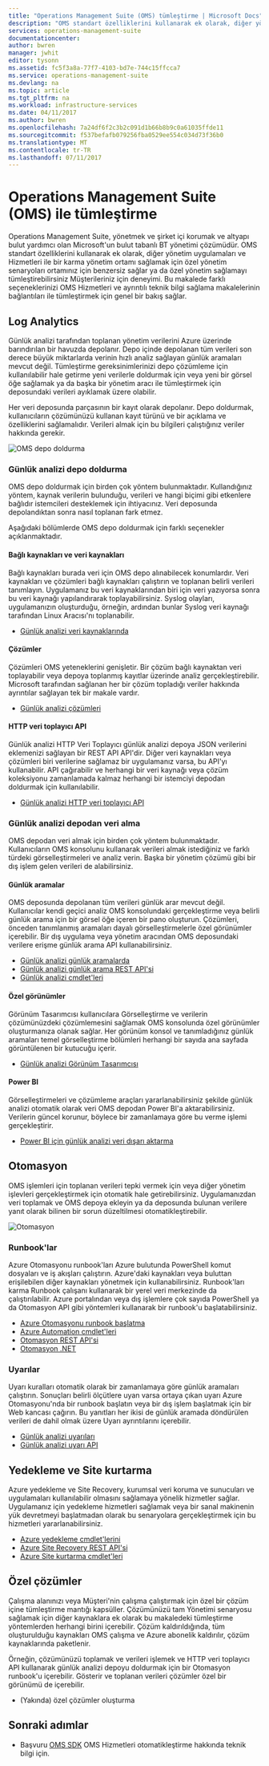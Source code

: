 ```yaml
---
title: "Operations Management Suite (OMS) tümleştirme | Microsoft Docs"
description: "OMS standart özelliklerini kullanarak ek olarak, diğer yönetim uygulamaları ve Hizmetleri ile bir karma yönetim ortamı sağlamak için özel yönetim senaryoları ortamınız için benzersiz sağlar ya da özel yönetim sağlamayı tümleştirebilirsiniz Müşterileriniz için deneyimi.  Bu makalede farklı seçeneklerinizi OMS ve ayrıntılı teknik bilgi sağlama makalelerinin bağlantıları ile tümleştirme için genel bir bakış sağlar."
services: operations-management-suite
documentationcenter: 
author: bwren
manager: jwhit
editor: tysonn
ms.assetid: fc5f3a8a-77f7-4103-bd7e-744c15ffcca7
ms.service: operations-management-suite
ms.devlang: na
ms.topic: article
ms.tgt_pltfrm: na
ms.workload: infrastructure-services
ms.date: 04/11/2017
ms.author: bwren
ms.openlocfilehash: 7a24df6f2c3b2c091d1b66b8b9c0a61035ffde11
ms.sourcegitcommit: f537befafb079256fba0529ee554c034d73f36b0
ms.translationtype: MT
ms.contentlocale: tr-TR
ms.lasthandoff: 07/11/2017
---
```

# <a name="integrating-with-operations-management-suite-oms"></a>Operations Management Suite (OMS) ile tümleştirme
Operations Management Suite, yönetmek ve şirket içi korumak ve altyapı bulut yardımcı olan Microsoft'un bulut tabanlı BT yönetimi çözümüdür.  OMS standart özelliklerini kullanarak ek olarak, diğer yönetim uygulamaları ve Hizmetleri ile bir karma yönetim ortamı sağlamak için özel yönetim senaryoları ortamınız için benzersiz sağlar ya da özel yönetim sağlamayı tümleştirebilirsiniz Müşterileriniz için deneyimi.  Bu makalede farklı seçeneklerinizi OMS Hizmetleri ve ayrıntılı teknik bilgi sağlama makalelerinin bağlantıları ile tümleştirmek için genel bir bakış sağlar. 

## <a name="log-analytics"></a>Log Analytics
Günlük analizi tarafından toplanan yönetim verilerini Azure üzerinde barındırılan bir havuzda depolanır.  Depo içinde depolanan tüm verileri son derece büyük miktarlarda verinin hızlı analiz sağlayan günlük aramaları mevcut değil.  Tümleştirme gereksinimlerinizi depo çözümleme için kullanılabilir hale getirme yeni verilerle doldurmak için veya yeni bir görsel öğe sağlamak ya da başka bir yönetim aracı ile tümleştirmek için deposundaki verileri ayıklamak üzere olabilir.

Her veri deposunda parçasının bir kayıt olarak depolanır.  Depo doldurmak, kullanıcıların çözümünüzü kullanan kayıt türünü ve bir açıklama ve özelliklerini sağlamalıdır.  Verileri almak için bu bilgileri çalıştığınız veriler hakkında gerekir.

![OMS depo doldurma](media/operations-management-suite-integration/repository.png)

### <a name="populate-the-log-analytics-repository"></a>Günlük analizi depo doldurma
OMS depo doldurmak için birden çok yöntem bulunmaktadır.  Kullandığınız yöntem, kaynak verilerin bulunduğu, verileri ve hangi biçimi gibi etkenlere bağlıdır istemcileri desteklemek için ihtiyacınız.  Veri deposunda depolandıktan sonra nasıl toplanan fark etmez.

Aşağıdaki bölümlerde OMS depo doldurmak için farklı seçenekler açıklanmaktadır.

#### <a name="connected-sources-and-data-sources"></a>Bağlı kaynakları ve veri kaynakları
Bağlı kaynakları burada veri için OMS depo alınabilecek konumlardır.  Veri kaynakları ve çözümleri bağlı kaynakları çalıştırın ve toplanan belirli verileri tanımlayın.  Uygulamanız bu veri kaynaklarından biri için veri yazıyorsa sonra bu veri kaynağı yapılandırarak toplayabilirsiniz.  Syslog olayları, uygulamanızın oluşturduğu, örneğin, ardından bunlar Syslog veri kaynağı tarafından Linux Aracısı'nı toplanabilir.

* [Günlük analizi veri kaynaklarında](../log-analytics/log-analytics-data-sources.md)

#### <a name="solutions"></a>Çözümler
Çözümleri OMS yeteneklerini genişletir.  Bir çözüm bağlı kaynaktan veri toplayabilir veya depoya toplanmış kayıtlar üzerinde analiz gerçekleştirebilir.  Microsoft tarafından sağlanan her bir çözüm topladığı veriler hakkında ayrıntılar sağlayan tek bir makale vardır.

* [Günlük analizi çözümleri](../log-analytics/log-analytics-add-solutions.md)

#### <a name="http-data-collector-api"></a>HTTP veri toplayıcı API
Günlük analizi HTTP Veri Toplayıcı günlük analizi depoya JSON verilerini eklemenizi sağlayan bir REST API API'dir.  Diğer veri kaynakları veya çözümleri biri verilerine sağlamaz bir uygulamanız varsa, bu API'yı kullanabilir.  API çağırabilir ve herhangi bir veri kaynağı veya çözüm koleksiyonu zamanlamada kalmaz herhangi bir istemciyi depodan doldurmak için kullanılabilir.

* [Günlük analizi HTTP veri toplayıcı API](../log-analytics/log-analytics-data-collector-api.md)

### <a name="retrieve-data-from-the-log-analytics-repository"></a>Günlük analizi depodan veri alma
OMS depodan veri almak için birden çok yöntem bulunmaktadır.  Kullanıcıların OMS konsolunu kullanarak verileri almak istediğiniz ve farklı türdeki görselleştirmeleri ve analiz verin.  Başka bir yönetim çözümü gibi bir dış işlem gelen verileri de alabilirsiniz.

#### <a name="log-searches"></a>Günlük aramalar
OMS deposunda depolanan tüm verileri günlük arar mevcut değil.  Kullanıcılar kendi geçici analiz OMS konsolundaki gerçekleştirme veya belirli günlük arama için bir görsel öğe içeren bir pano oluşturun.  Çözümleri, önceden tanımlanmış aramaları dayalı görselleştirmelerle özel görünümler içerebilir.  Bir dış uygulama veya yönetim aracından OMS deposundaki verilere erişme günlük arama API kullanabilirsiniz.  

* [Günlük analizi günlük aramalarda](../log-analytics/log-analytics-log-searches.md)
* [Günlük analizi günlük arama REST API'si](../log-analytics/log-analytics-log-search-api.md)
* [Günlük analizi cmdlet'leri](https://msdn.microsoft.com/library/mt188224.aspx)

#### <a name="custom-views"></a>Özel görünümler
Görünüm Tasarımcısı kullanıcılara Görselleştirme ve verilerin çözümünüzdeki çözümlemesini sağlamak OMS konsolunda özel görünümler oluşturmanıza olanak sağlar.  Her görünüm konsol ve tanımladığınız günlük aramaları temel görselleştirme bölümleri herhangi bir sayıda ana sayfada görüntülenen bir kutucuğu içerir.

* [Günlük analizi Görünüm Tasarımcısı](../log-analytics/log-analytics-view-designer.md)

#### <a name="power-bi"></a>Power BI
Görselleştirmeleri ve çözümleme araçları yararlanabilirsiniz şekilde günlük analizi otomatik olarak veri OMS depodan Power BI'a aktarabilirsiniz.  Verilerin güncel korunur, böylece bir zamanlamaya göre bu verme işlemi gerçekleştirir. 

* [Power BI için günlük analizi veri dışarı aktarma](../log-analytics/log-analytics-powerbi.md)

## <a name="automation"></a>Otomasyon
OMS işlemleri için toplanan verileri tepki vermek için veya diğer yönetim işlevleri gerçekleştirmek için otomatik hale getirebilirsiniz.  Uygulamanızdan veri toplamak ve OMS depoya ekleyin ya da deposunda bulunan verilere yanıt olarak bilinen bir sorun düzeltilmesi otomatikleştirebilir. 

![Otomasyon](media/operations-management-suite-integration/automate.png)

### <a name="runbooks"></a>Runbook'lar
Azure Otomasyonu runbook'ları Azure bulutunda PowerShell komut dosyaları ve iş akışları çalıştırın.  Azure'daki kaynakları veya buluttan erişilebilen diğer kaynakları yönetmek için kullanabilirsiniz.  Runbook'ları karma Runbook çalışanı kullanarak bir yerel veri merkezinde da çalıştırılabilir.  Azure portalından veya dış işlemlere çok sayıda PowerShell ya da Otomasyon API gibi yöntemleri kullanarak bir runbook'u başlatabilirsiniz.

* [Azure Otomasyonu runbook başlatma](../automation/automation-starting-a-runbook.md)
* [Azure Automation cmdlet'leri](https://msdn.microsoft.com/library/dn690262.aspx)
* [Otomasyon REST API'si](https://msdn.microsoft.com/library/mt662285.aspx)
* [Otomasyon .NET](https://msdn.microsoft.com//library/mt465763.aspx)

### <a name="alerts"></a>Uyarılar
Uyarı kuralları otomatik olarak bir zamanlamaya göre günlük aramaları çalıştırın.  Sonuçları belirli ölçütlere uyan varsa ortaya çıkan uyarı Azure Otomasyonu'nda bir runbook başlatın veya bir dış işlem başlatmak için bir Web kancası çağırın.  Bu yanıtları her ikisi de günlük aramada döndürülen verileri de dahil olmak üzere Uyarı ayrıntılarını içerebilir.

* [Günlük analizi uyarıları](../log-analytics/log-analytics-alerts.md)
* [Günlük analizi uyarı API](../log-analytics/log-analytics-api-alerts.md)

## <a name="backup-and-site-recovery"></a>Yedekleme ve Site kurtarma
Azure yedekleme ve Site Recovery, kurumsal veri koruma ve sunucuları ve uygulamaları kullanılabilir olmasını sağlamaya yönelik hizmetler sağlar.  Uygulamanız için yedekleme hizmetleri sağlamak veya bir sanal makinenin yük devretmeyi başlatmadan olarak bu senaryolara gerçekleştirmek için bu hizmetleri yararlanabilirsiniz.

* [Azure yedekleme cmdlet'lerini](https://msdn.microsoft.com/library/mt619253.aspx)
* [Azure Site Recovery REST API'si](https://msdn.microsoft.com/library/azure/mt750497.aspx)
* [Azure Site kurtarma cmdlet'leri](https://msdn.microsoft.com/library/mt637930.aspx)

## <a name="custom-solutions"></a>Özel çözümler
Çalışma alanınızı veya Müşteri'nin çalışma çalıştırmak için özel bir çözüm içine tümleştirme mantığı kapsüller.  Çözümünüzü tam Yönetimi senaryosu sağlamak için diğer kaynaklara ek olarak bu makaledeki tümleştirme yöntemlerden herhangi birini içerebilir.  Çözüm kaldırıldığında, tüm oluşturulduğu kaynakları OMS çalışma ve Azure abonelik kaldırılır, çözüm kaynaklarında paketlenir.

Örneğin, çözümünüzü toplamak ve verileri işlemek ve HTTP veri toplayıcı API kullanarak günlük analizi depoyu doldurmak için bir Otomasyon runbook'u içerebilir.  Gösterir ve toplanan verileri çözümler özel bir görünümü de içerebilir.  

* (Yakında) özel çözümler oluşturma    

## <a name="next-steps"></a>Sonraki adımlar
* Başvuru [OMS SDK](operations-management-suite-sdk.md) OMS Hizmetleri otomatikleştirme hakkında teknik bilgi için.  

